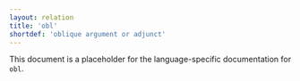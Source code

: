 ```yaml
---
layout: relation
title: 'obl'
shortdef: 'oblique argument or adjunct'
---
```


This document is a placeholder for the language-specific documentation
for `obl`.
